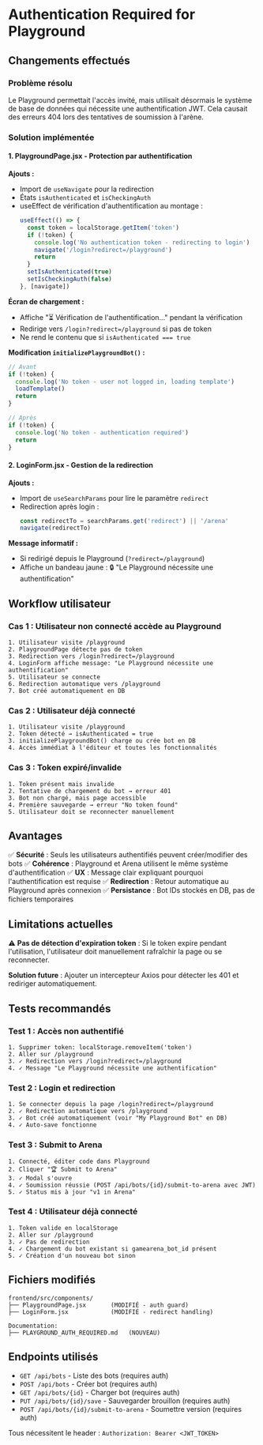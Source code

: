 # Authentication Required for Playground

## Changements effectués

### Problème résolu
Le Playground permettait l'accès invité, mais utilisait désormais le système de base de données qui nécessite une authentification JWT. Cela causait des erreurs 404 lors des tentatives de soumission à l'arène.

### Solution implémentée

#### 1. **PlaygroundPage.jsx** - Protection par authentification

**Ajouts :**
- Import de `useNavigate` pour la redirection
- États `isAuthenticated` et `isCheckingAuth`
- useEffect de vérification d'authentification au montage :
  ```javascript
  useEffect(() => {
    const token = localStorage.getItem('token')
    if (!token) {
      console.log('No authentication token - redirecting to login')
      navigate('/login?redirect=/playground')
      return
    }
    setIsAuthenticated(true)
    setIsCheckingAuth(false)
  }, [navigate])
  ```

**Écran de chargement :**
- Affiche "⏳ Vérification de l'authentification..." pendant la vérification
- Redirige vers `/login?redirect=/playground` si pas de token
- Ne rend le contenu que si `isAuthenticated === true`

**Modification `initializePlaygroundBot()` :**
```javascript
// Avant
if (!token) {
  console.log('No token - user not logged in, loading template')
  loadTemplate()
  return
}

// Après  
if (!token) {
  console.log('No token - authentication required')
  return
}
```

#### 2. **LoginForm.jsx** - Gestion de la redirection

**Ajouts :**
- Import de `useSearchParams` pour lire le paramètre `redirect`
- Redirection après login :
  ```javascript
  const redirectTo = searchParams.get('redirect') || '/arena'
  navigate(redirectTo)
  ```

**Message informatif :**
- Si redirigé depuis le Playground (`?redirect=/playground`)
- Affiche un bandeau jaune : 🔒 "Le Playground nécessite une authentification"

## Workflow utilisateur

### Cas 1 : Utilisateur non connecté accède au Playground

```
1. Utilisateur visite /playground
2. PlaygroundPage détecte pas de token
3. Redirection vers /login?redirect=/playground
4. LoginForm affiche message: "Le Playground nécessite une authentification"
5. Utilisateur se connecte
6. Redirection automatique vers /playground
7. Bot créé automatiquement en DB
```

### Cas 2 : Utilisateur déjà connecté

```
1. Utilisateur visite /playground
2. Token détecté → isAuthenticated = true
3. initializePlaygroundBot() charge ou crée bot en DB
4. Accès immédiat à l'éditeur et toutes les fonctionnalités
```

### Cas 3 : Token expiré/invalide

```
1. Token présent mais invalide
2. Tentative de chargement du bot → erreur 401
3. Bot non chargé, mais page accessible
4. Première sauvegarde → erreur "No token found"
5. Utilisateur doit se reconnecter manuellement
```

## Avantages

✅ **Sécurité** : Seuls les utilisateurs authentifiés peuvent créer/modifier des bots
✅ **Cohérence** : Playground et Arena utilisent le même système d'authentification
✅ **UX** : Message clair expliquant pourquoi l'authentification est requise
✅ **Redirection** : Retour automatique au Playground après connexion
✅ **Persistance** : Bot IDs stockés en DB, pas de fichiers temporaires

## Limitations actuelles

⚠️ **Pas de détection d'expiration token** : Si le token expire pendant l'utilisation, l'utilisateur doit manuellement rafraîchir la page ou se reconnecter.

**Solution future** : Ajouter un intercepteur Axios pour détecter les 401 et rediriger automatiquement.

## Tests recommandés

### Test 1 : Accès non authentifié
```
1. Supprimer token: localStorage.removeItem('token')
2. Aller sur /playground
3. ✓ Redirection vers /login?redirect=/playground
4. ✓ Message "Le Playground nécessite une authentification"
```

### Test 2 : Login et redirection
```
1. Se connecter depuis la page /login?redirect=/playground
2. ✓ Redirection automatique vers /playground
3. ✓ Bot créé automatiquement (voir "My Playground Bot" en DB)
4. ✓ Auto-save fonctionne
```

### Test 3 : Submit to Arena
```
1. Connecté, éditer code dans Playground
2. Cliquer "🏆 Submit to Arena"
3. ✓ Modal s'ouvre
4. ✓ Soumission réussie (POST /api/bots/{id}/submit-to-arena avec JWT)
5. ✓ Status mis à jour "v1 in Arena"
```

### Test 4 : Utilisateur déjà connecté
```
1. Token valide en localStorage
2. Aller sur /playground
3. ✓ Pas de redirection
4. ✓ Chargement du bot existant si gamearena_bot_id présent
5. ✓ Création d'un nouveau bot sinon
```

## Fichiers modifiés

```
frontend/src/components/
├── PlaygroundPage.jsx       (MODIFIÉ - auth guard)
├── LoginForm.jsx            (MODIFIÉ - redirect handling)

Documentation:
├── PLAYGROUND_AUTH_REQUIRED.md   (NOUVEAU)
```

## Endpoints utilisés

- `GET /api/bots` - Liste des bots (requires auth)
- `POST /api/bots` - Créer bot (requires auth)
- `GET /api/bots/{id}` - Charger bot (requires auth)
- `PUT /api/bots/{id}/save` - Sauvegarder brouillon (requires auth)
- `POST /api/bots/{id}/submit-to-arena` - Soumettre version (requires auth)

Tous nécessitent le header : `Authorization: Bearer <JWT_TOKEN>`
